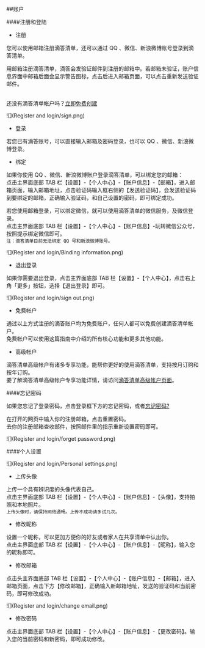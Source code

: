 ##账户

####注册和登陆
* 注册

您可以使用邮箱注册滴答清单，还可以通过 QQ 、微信、新浪微博账号登录到滴答清单。

用邮箱注册滴答清单，滴答会发验证邮件到注册的邮箱中。若邮箱未验证，账户信息界面中邮箱后面会显示警告图标，点击后进入邮箱页面，可以点击重新发送验证邮件。

<br >还没有滴答清单帐户吗？[立即免费创建](https://dida365.com/signup)

![](Register and login/sign.png)

* 登录

若您已有滴答账号，可以直接输入邮箱及密码登录，也可以 QQ 、微信、新浪微博登录。

* 绑定

如果你使用 QQ 、微信、新浪微博账户登录滴答清单，可以绑定您的邮箱：
<br>点击主界面底部 TAB 栏【设置】-【个人中心】-【账户信息】-【邮箱】，进入邮箱页面，输入邮箱地址，点击验证码输入框右侧的【发送验证码】，会发送验证码到要绑定的邮箱，正确输入验证码，和自己设置的密码，即可绑定成功。

若您使用邮箱登录，可以绑定微信，就可以使用滴答清单的微信服务，及微信登录。
<br>点击主界面底部 TAB 栏【设置】-【个人中心】-【账户信息】-玩转微信公众号，按照提示绑定微信即可。
<br>`注：滴答清单目前无法绑定 QQ 号和新浪微博账号。`

![](Register and login/Binding information.png)

* 退出登录

如果你需要退出登录，点击主界面底部 TAB 栏【设置】-【个人中心】，点击右上角「更多」按钮，选择【退出登录】即可。

![](Register and login/sign out.png)

* 免费帐户

通过以上方式注册的滴答账户均为免费账户，任何人都可以免费创建滴答清单帐户。
<br >免费帐户可以使用这篇指南中介绍的所有核心功能和更多其他功能。

* 高级帐户

滴答清单高级帐户有诸多专享功能，能帮你更好的使用滴答清单，支持按月订购和按年订购。
<br >要了解滴答清单高级帐户专享功能详情，请访问[滴答清单高级帐户页面](https://www.dida365.com/about/upgrade)。


####忘记密码

如果您忘记了登录密码，点击登录框下方的忘记密码，或者[忘记密码?](https://www.dida365.com/sign/requestRestPassword)

在打开的网页中输入你的注册邮箱，点击重置密码。
<br >去你的注册邮箱查收邮件，按照邮件里的指示重新设置密码即可。

![](Register and login/forget password.png)

####个人设置

![](Register and login/Personal settings.png)

* 上传头像

上传一个具有辨识度的头像代表自己。
<br>点击主界面底部 TAB 栏【设置】-【个人中心】-【账户信息】-【头像】，支持拍照和本地照片。
<br >`上传头像时，请保持网络通畅。上传不成功请多试几次。`

* 修改昵称

设置一个昵称，可以更加方便你的好友或者家人在共享清单中认出你。
<br>点击主界面底部 TAB 栏【设置】-【个人中心】-【账户信息】-【昵称】，输入您的昵称即可。

* 修改邮箱

点击头主界面底部 TAB 栏【设置】-【个人中心】-【账户信息】-【邮箱】，进入邮箱页面，点击下方【修改邮箱】，正确输入新邮箱地址，发送的验证码和当前密码，即可修改成功。

![](Register and login/change email.png)

* 修改密码

点击主界面底部 TAB 栏【设置】-【个人中心】-【账户信息】-【更改密码】。输入您的当前密码和新密码，即可成功修改。


